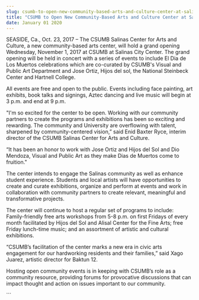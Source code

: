```yaml
---
slug: csumb-to-open-new-community-based-arts-and-culture-center-at-salinas-city-center
title: "CSUMB to Open New Community-Based Arts and Culture Center at Salinas City Center"
date: January 01 2020
---
```


 
<p>
  SEASIDE, Ca., Oct. 23, 2017 – The CSUMB Salinas Center for Arts and Culture, a
  new community-based arts center, will hold a grand opening Wednesday, November
  1, 2017 at CSUMB at Salinas City Center. The grand opening will be held in
  concert with a series of events to include El Dia de Los Muertos celebrations
  which are co-curated by CSUMB's Visual and Public Art Department and Jose
  Ortiz, Hijos del sol, the National Steinbeck Center and Hartnell College.
</p>
<p>
  All events are free and open to the public. Events including face painting,
  art exhibits, book talks and signings, Aztec dancing and live music will begin
  at 3 p.m. and end at 9 p.m.
</p>
<p>
  "I'm so excited for the center to be open. Working with our community partners
  to create the programs and exhibitions has been so exciting and rewarding. The
  community and University are overflowing with talent, sharpened by
  community-centered vision,” said Enid Baxter Ryce, interim director of the
  CSUMB Salinas Center for Arts and Culture.
</p>
<p>
  “It has been an honor to work with Jose Ortiz and Hijos del Sol and Dio
  Mendoza, Visual and Public Art as they make Dias de Muertos come to fruition."
</p>
<p>
  The center intends to engage the Salinas community as well as enhance student
  experience. Students and local artists will have opportunities to create and
  curate exhibitions, organize and perform at events and work in collaboration
  with community partners to create relevant, meaningful and transformative
  projects.
</p>
<p>
  The center will continue to host a regular set of programs to include:
  Family-friendly free arts workshops from 5-8 p.m. on first Fridays of every
  month facilitated by Hijos del Sol and Alisal Center for the Fine Arts; free
  Friday lunch-time music; and an assortment of artistic and cultural
  exhibitions.
</p>
<p>
  “CSUMB’s facilitation of the center marks a new era in civic arts engagement
  for our hardworking residents and their families,” said Xago Juarez, artistic
  director for Baktun 12.
</p>
<p>
  Hosting open community events is in keeping with CSUMB’s role as a community
  resource, providing forums for provocative discussions that can impact thought
  and action on issues important to our community.
</p>
```

